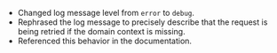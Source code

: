 - Changed log message level from `error` to `debug`.
- Rephrased the log message to precisely describe that the request is being retried if the domain context is missing.
- Referenced this behavior in the documentation.